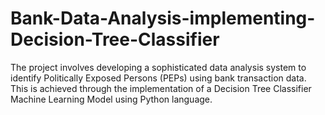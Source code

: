 # Bank-Data-Analysis-implementing-Decision-Tree-Classifier
The project involves developing a sophisticated data analysis system to identify Politically Exposed Persons (PEPs) using bank transaction data. This is achieved through the implementation of a Decision Tree Classifier Machine Learning Model using Python language.
